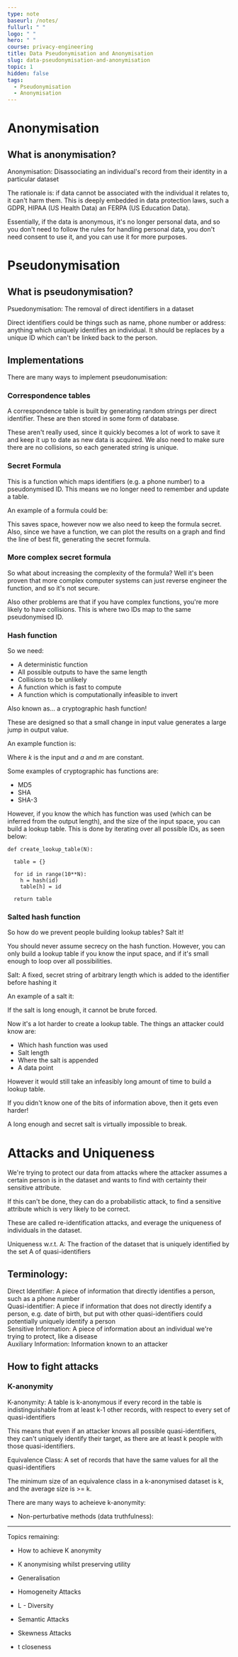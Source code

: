 ```yaml
---
type: note
baseurl: /notes/
fullurl: " "
logo: " "
hero: " "
course: privacy-engineering
title: Data Pseudonymisation and Anonymisation
slug: data-pseudonymisation-and-anonymisation
topic: 1
hidden: false
tags:
  - Pseudonymisation
  - Anonymisation
---
```


# Anonymisation

## What is anonymisation?

<div class="def">
  <span class="is-primary bold">Anonymisation: </span> Disassociating an individual's record from their identity in a particular dataset
</div>

The rationale is: if data cannot be associated with the individual it relates to, it can't harm them. This is deeply embedded in data protection laws, such a GDPR, HIPAA (US Health Data) an FERPA (US Education Data).

Essentially, if the data is anonymous, it's no longer personal data, and so you don't need to follow the rules for handling personal data, you don't need consent to use it, and you can use it for more purposes.

# Pseudonymisation

## What is pseudonymisation?

<div class="def">
  <span class="is-primary bold">Psuedonymisation: </span> The removal of direct identifiers in a dataset
</div>

Direct identifiers could be things such as name, phone number or address: anything which uniquely identifies an individual. It should be replaces by a unique ID which can't be linked back to the person.

## Implementations

There are many ways to implement pseudonumisation:

### Correspondence tables

A correspondence table is built by generating random strings per direct identifier. These are then stored in some form of database.

These aren't really used, since it quickly becomes a lot of work to save it and keep it up to date as new data is acquired. We also need to make sure there are no collisions, so each generated string is unique.

### Secret Formula

This is a function which maps identifiers (e.g. a phone number) to a pseudonymised ID. This means we no longer need to remember and update a table.

An example of a formula could be:

<!--$$ pseudonymised_ID = phone_number \times 17 + 12345 $$-->

This saves space, however now we also need to keep the formula secret. Also, since we have a function, we can plot the results on a graph and find the line of best fit, generating the secret formula.

### More complex secret formula

So what about increasing the complexity of the formula? Well it's been proven that more complex computer systems can just reverse engineer the function, and so it's not secure.

Also other problems are that if you have complex functions, you're more likely to have collisions. This is where two IDs map to the same pseudonymised ID.

### Hash function

So we need:

- A deterministic function
- All possible outputs to have the same length
- Collisions to be unlikely
- A function which is fast to compute
- A function which is computationally infeasible to invert

Also known as... a cryptographic hash function!

These are designed so that a small change in input value generates a large jump in output value.

An example function is:

<!--$$ h(k) = \lfloor m \times (ka - \lfloor k \times a \rfloor ) \rfloor $$-->

Where $k$ is the input and $a$ and $m$ are constant.

Some examples of cryptographic has functions are:

- MD5
- SHA
- SHA-3

However, if you know the which has function was used (which can be inferred from the output length), and the size of the input space, you can build a lookup table. This is done by iterating over all possible IDs, as seen below:

```
def create_lookup_table(N):

  table = {}

  for id in range(10**N):
    h = hash(id)
    table[h] = id

  return table
```

### Salted hash function

So how do we prevent people building lookup tables? Salt it!

You should never assume secrecy on the hash function. However, you can only build a lookup table if you know the input space, and if it's small enough to loop over all possibilities.

<div class="def">
  <span class="is-primary bold">Salt: </span> A fixed, secret string of arbitrary length which is added to the identifier before hashing it
</div>

An example of a salt it:

<!--$$ md5(`07123456789") \Longrightarrow md5(`07123456789\underline{youwillneverguessthissalt!}") $$-->

If the salt is long enough, it cannot be brute forced.

Now it's a lot harder to create a lookup table. The things an attacker could know are:

- Which hash function was used
- Salt length
- Where the salt is appended
- A data point

However it would still take an infeasibly long amount of time to build a lookup table.

If you didn't know one of the bits of information above, then it gets even harder!

A long enough and secret salt is virtually impossible to break.

# Attacks and Uniqueness

We're trying to protect our data from attacks where the attacker assumes a certain person is in the dataset and wants to find with certainty their sensitive attribute.

If this can't be done, they can do a probabilistic attack, to find a sensitive attribute which is very likely to be correct.

These are called re-identification attacks, and everage the uniqueness of individuals in the dataset.

<div class="def margin-5-b">
  <span class="is-primary bold">Uniqueness w.r.t. A: </span> The fraction of the dataset that is uniquely identified by the set A of quasi-identifiers
</div>

## Terminology:

<div class="def margin-5-b">
  <span class="is-primary bold">Direct Identifier: </span> A piece of information that directly identifies a person, such as a phone number
</div>

<div class="def margin-5-b">
  <span class="is-primary bold">Quasi-identifier: </span> A piece if information that does not directly identify a person, e.g. date of birth, but put with other quasi-identifiers could potentially uniquely identify a person
</div>

<div class="def margin-5-b">
  <span class="is-primary bold">Sensitive Information: </span> A piece of information about an individual we're trying to protect, like a disease
</div>

<div class="def">
  <span class="is-primary bold">Auxiliary Information: </span> Information known to an attacker
</div>

## How to fight attacks

### K-anonymity

<div class="def">
  <span class="is-primary bold">K-anonymity: </span> A table is k-anonymous if every record in the table is indistinguishable from at least k-1 other records, with respect to every set of quasi-identifiers
</div>

This means that even if an attacker knows all possible quasi-identifiers, they can't uniquely identify their target, as there are at least k people with those quasi-identifiers.

<div class="def">
  <span class="is-primary bold">Equivalence Class: </span> A set of records that have the same values for all the quasi-identifiers
</div>

The minimum size of an equivalence class in a k-anonymised dataset is k, and the average size is >= k.

There are many ways to acheieve k-anonymity:

- Non-perturbative methods (data truthfulness):

---

Topics remaining:

- How to achieve K anonymity
- K anonymising whilst preserving utility
- Generalisation

- Homogeneity Attacks
- L - Diversity
- Semantic Attacks
- Skewness Attacks

- t closeness
